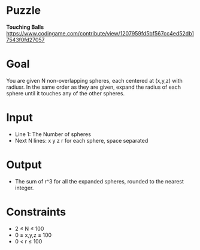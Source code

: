 # Puzzle
**Touching Balls** https://www.codingame.com/contribute/view/1207959fd5bf567cc4ed52db17543f0fd27057

# Goal
You are given N non-overlapping spheres, each centered at (x,y,z) with radiusr. In the same order as they are given, expand the radius of each sphere until it touches any of the other spheres.

# Input
* Line 1: The Number of spheres
* Next N lines: x y z r for each sphere, space separated

# Output
* The sum of r^3 for all the expanded spheres, rounded to the nearest integer.

# Constraints
* 2 ≤ N ≤ 100
* 0 ≤ x,y,z ≤ 100
* 0 < r ≤ 100
